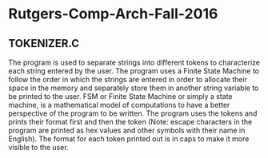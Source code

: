 # Rutgers-Comp-Arch-Fall-2016
## TOKENIZER.C <br/>

The program is used to separate strings into different tokens to characterize each string entered by the user. The program uses a Finite State Machine to follow the order in which the strings are entered in order to allocate their space in the memory and separately store them in another string variable to be printed to the user. FSM or Finite State Machine or simply a state machine, is a mathematical model of computations to have a better perspective of the program to be written. The program uses the tokens and prints their format first and then the token (Note: escape characters in the program are printed as hex values and other symbols with their name in English). The format for each token printed out is in caps to make it more visible to the user.
